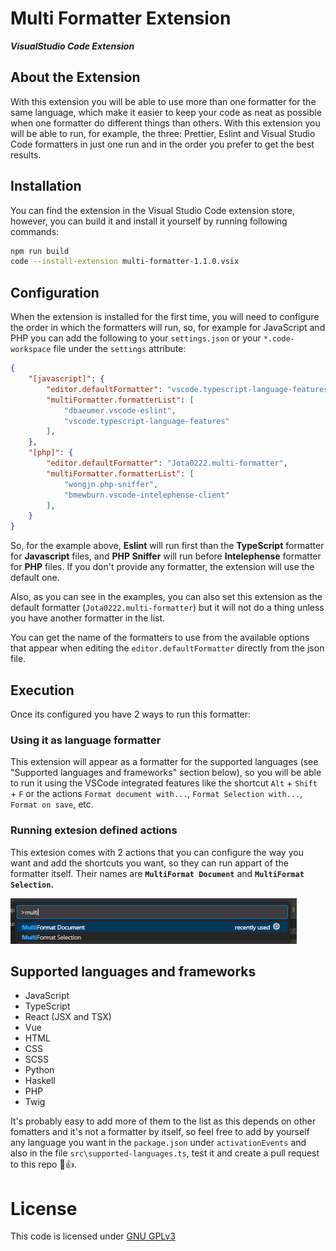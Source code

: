 # Multi Formatter Extension

***VisualStudio Code Extension***

## About the Extension

With this extension you will be able to use more than one formatter for the same language, which make it easier to keep your code as neat as possible when one formatter do different things than others. With this extension you will be able to run, for example, the three: Prettier, Eslint and Visual Studio Code formatters in just one run and in the order you prefer to get the best results.

## Installation

You can find the extension in the Visual Studio Code extension store, however, you can build it and install it yourself by running following commands:

```bash
npm run build
code --install-extension multi-formatter-1.1.0.vsix
```

## Configuration

When the extension is installed for the first time, you will need to configure the order in which the formatters will run, so, for example for JavaScript and PHP you can add the following to your `settings.json` or your `*.code-workspace` file under the `settings` attribute:

```json
{
    "[javascript]": {
        "editor.defaultFormatter": "vscode.typescript-language-features",
        "multiFormatter.formatterList": [
            "dbaeumer.vscode-eslint",
            "vscode.typescript-language-features"
        ],
    },
    "[php]": {
        "editor.defaultFormatter": "Jota0222.multi-formatter",
        "multiFormatter.formatterList": [
            "wongjn.php-sniffer",
            "bmewburn.vscode-intelephense-client"
        ],
    }
}
```

So, for the example above, **Eslint** will run first than the **TypeScript** formatter for **Javascript** files, and **PHP Sniffer** will run before **Intelephense** formatter for **PHP** files. If you don't provide any formatter, the extension will use the default one.

Also, as you can see in the examples, you can also set this extension as the default formatter (`Jota0222.multi-formatter`) but it will not do a thing unless you have another formatter in the list.

You can get the name of the formatters to use from the available options that appear when editing the `editor.defaultFormatter` directly from the json file.

## Execution

Once its configured you have 2 ways to run this formatter:

### Using it as language formatter

This extension will appear as a formatter for the supported languages (see "Supported languages and frameworks" section below), so you will be able to run it using the VSCode integrated features like the shortcut `Alt` + `Shift` + `F` or the actions `Format document with...`, `Format Selection with...`, `Format on save`, etc.

### Running extesion defined actions

This extesion comes with 2 actions that you can configure the way you want and add the shortcuts you want, so they can run appart of the formatter itself. Their names are **`MultiFormat Document`** and **`MultiFormat Selection`.**

![MultiFormat available actions](image/README/MultiFormat%20available%20actions.png)

## Supported languages and frameworks

* JavaScript
* TypeScript
* React (JSX and TSX)
* Vue
* HTML
* CSS
* SCSS
* Python
* Haskell
* PHP
* Twig

It's probably easy to add more of them to the list as this depends on other fomatters and it's not a formatter by itself, so feel free to add by yourself any language you want in the `package.json` under `activationEvents` and also in the file `src\supported-languages.ts`, test it and create a pull request to this repo 🧐👍.

# License

This code is licensed under [GNU GPLv3](./LICENSE)
